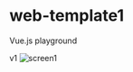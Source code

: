 # web-template1
Vue.js playground

v1
![screen1](https://user-images.githubusercontent.com/46622469/88823059-53a45180-d1cd-11ea-94ea-87e44afbcb92.png)
